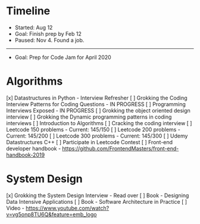 # Timeline
- Started: Aug 12
- Goal: Finish prep by Feb 12
- Paused: Nov 4. Found a job.
---
- Goal: Prep for Code Jam for April 2020

# Algorithms

[x] Datastructures in Python - Interview Refresher
[ ] Grokking the Coding Interview Patterns for Coding Questions - IN PROGRESS
[ ] Programming Interviews Exposed - IN PROGRESS
[ ] Grokking the object oriented design interview
[ ] Grokking the Dynamic programming patterns in coding interviews
[ ] Introduction to Algorithms
[ ] Cracking the coding interview
[ ] Leetcode 150 problems - Current: 145/150
[ ] Leetcode 200 problems - Current: 145/200
[ ] Leetcode 300 problems - Current: 145/300
[ ] Udemy Datastructures C++
[ ] Participate in Leetcode Contest
[ ] Front-end developer handbook - https://github.com/FrontendMasters/front-end-handbook-2019

# System Design
[x] Grokking the System Design Interview - Read over
[ ] Book - Designing Data Intensive Applications
[ ] Book - Software Architecture in Practice
[ ] Video - https://www.youtube.com/watch?v=vg5onp8TU6Q&feature=emb_logo